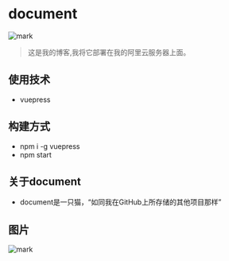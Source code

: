# document

![mark](http://q6auazi5s.bkt.clouddn.com/blog/20200228/D5d4X4dfepYt.png?imageslim)

> 这是我的博客,我将它部署在我的阿里云服务器上面。

## 使用技术

- vuepress

## 构建方式

- npm i -g vuepress
- npm start

## 关于document

- document是一只猫，“如同我在GitHub上所存储的其他项目那样”

## 图片 

![mark](http://q6auazi5s.bkt.clouddn.com/blog/20200228/3cbXzcegdqz7.png?imageslim)

